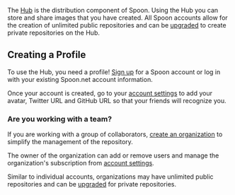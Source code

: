 The [Hub](/hub) is the distribution component of Spoon. Using the Hub you can store and share images that you have created. All Spoon accounts allow for the creation of unlimited public repositories and can be [upgraded](/pricing) to create private repositories on the Hub.

## Creating a Profile

To use the Hub, you need a profile! [Sign up](http://turbo.net/sso/spoon.net/register) for a Spoon account or log in with your existing Spoon.net account information.

Once your account is created, go to your [account settings](/account) to add your avatar, Twitter URL and GitHub URL so that your friends will recognize you.

### Are you working with a team?

If you are working with a group of collaborators, [create an organization](/pricing) to simplify the management of the repository.

The owner of the organization can add or remove users and manage the organization's subscription from [account settings](/account/organizations).

Similar to individual accounts, organizations may have unlimited public repositories and can be [upgraded](/pricing) for private repositories.